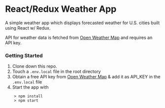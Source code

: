 # React/Redux Weather App
A simple weather app which displays forecasted weather for U.S. cities built using React w/ Redux.

API for weather data is fetched from [Open Weather Map](https://openweathermap.org/api) and requires an API key.

### Getting Started
1. Clone down this repo.
2. Touch a `.env.local` file in the root directory
3. Obtain a free API key from [Open Weather Map](http://openweathermap.org/appid) & add it as API_KEY in the `.env.local` file
4. Start the app with

```
	> npm install
	> npm start
```
